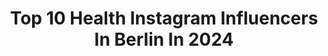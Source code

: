 ---
title: Top 10 Health Instagram Influencers In Berlin In 2024
description: >-
  Find top health Instagram influencers in Berlin in 2024. Most popular hashtags: #berlin #healthy #health #gesundheit.
platform: Instagram
hits: 180
text_top: Discover the most popular Instagram influencers on inBeat.
text_bottom: Our search engine aggregates 180 Instagram influencers like this in Berlin, Germany for you to work with.
profiles:
  - username: "glitterandfries"
    fullname: >-
      Anja | visual diary
    bio: >-
      Let’s ✨glow✨ together well-being | food | wellness and health Berlin based law student 💌 to glitterandfries@gmx.de
    location: "Germany"
    followers: 46054
    engagement: 337
    commentsToLikes: 0.014606
    id: clcuv3ue23krc0j08gjacowsp
    verified: false
    hashtags: "#selfcarereminder, #studieren, #mentalhealth, #reminder"
  - username: "leonard.freier"
    fullname: >-
      Leonard Freier
    bio: >-
      Bachelor 2016, Host @budgetbattle_official , @shoppingqueen.vox , 3rd Dance Dance Dance , Ambassador @kia_motors_deutschland , Entrepreneur & Investor
    location: "Germany"
    followers: 64232
    engagement: 107
    commentsToLikes: 0.067785
    id: ck14k2djcndvn0i19nc5xpmba
    verified: true
    hashtags: "#startup, #bodybuilding, #ma, #gemeinsamgegencorona"
  - username: "alexavonheyden"
    fullname: >-
      Alexa von Heyden
    bio: >-
      Journalistin | Bestseller-Autorin | Podcasterin | Real Talk | Gesundes Leben, Mental Health & Salat 📌 Berlin + BRB 🏡 @villapeng
    location: "Germany"
    followers: 34204
    engagement: 146
    commentsToLikes: 0.033724
    id: ckf5njuvmyj750j2340sp7u6g
    verified: true
    hashtags: "#universityofale, #diebestebettw, #eschenhofsputendorf, #reiteninbrandenburg"
  - username: "marisa_dittrich"
    fullname: >-
      🇩🇪 GERMANY | Allgäu
    bio: >-
      📍 Kempten, Bayern 💃🏻 Modelagency in: 🇩🇪🇦🇹🇮🇹🇪🇦 📩 Request per DM: only pay no tfp
    location: "Germany"
    followers: 9114
    engagement: 703
    commentsToLikes: 0.057601
    id: ck6u9ptv1yxup0j71hukdcnb7
    verified: false
    hashtags: "#bayern, #photography, #commercial, #sport"
  - username: "twovegayngirls"
    fullname: >-
      LAURA & FABI ⋒
    bio: >-
      ⋒ lesbian couple from germany / berlin ◊ lifestyle + veganism + mental health ❯ twovegayngirls@gmx.de
    location: "Germany"
    followers: 12615
    engagement: 447
    commentsToLikes: 0.068503
    id: ckf5l0fq6nw9f0j2370ndbxqz
    verified: false
    hashtags: "#lesbianlove, #gaygirlgang, #equalityforall, #wlwpride"
  - username: "nadine__gina"
    fullname: >-
      Nadine-Personaltrainer-Berlin
    bio: >-
      Lizenzierte Personaltrainerin/Ernährungscoach/ online Coaching. Mommy👪 Gründerin von @barremobility chronical EBV Fighter
    location: "Germany"
    followers: 26232
    engagement: 86
    commentsToLikes: 0.338334
    id: ck6tidssy0ize0j7102qxhbmi
    verified: false
    hashtags: "#onlinecoaching, #fitnesstrainerin, #womensupportingwomen, #coaching"
  - username: "recoveringlara"
    fullname: >-
      LARA COUTINHO| VEGAN🌱 |
    bio: >-
      📍 currently: Berlin 🌱vegan foodie 👩🏼‍🎓@omm.hdm student Impressum: @impressum_recoveringlara
    location: "Germany"
    followers: 58125
    engagement: 294
    commentsToLikes: 0.094252
    id: ck6u2t377trum0j7134dcemfe
    verified: false
    hashtags: "#berlin, #porridge, #chocolate, #veganuarydeutschland"
  - username: "fit_nurse_lina"
    fullname: >-
      Lina Weidenbach
    bio: >-
      27, nurse 💉 medicin 🎓 📍Mainz 🇩🇪 Kochbuchautorin 📖 low calorie recipes🍴| health infos 🩺 #teampumperlgsund 💚 #teamrocka 💕 Impressum ⤵️ fit-nurse-Lina.de
    location: "Germany"
    followers: 33347
    engagement: 227
    commentsToLikes: 0.086718
    id: ck8t6gtg4dkwb0j78tin6ph00
    verified: false
    hashtags: "#caloriecounting, #hclf, #kalorienarm, #einfacherezepte"
  - username: "joana_health"
    fullname: >-
      Joana Link
    bio: >-
      🥔 B E R L I N 💫 Mental Health, Food & Fitness 🌻 #balance Mail: joana_health@foryouagency.de
    location: "Germany"
    followers: 79421
    engagement: 327
    commentsToLikes: 0.017476
    id: clmizkry1ircb0j08yft5ktma
    verified: false
    hashtags: "#curacao, #balance, #berlin, #goldie"
  - username: "liz.kova"
    fullname: >-
      Elizaveta Kovalenko
    bio: >-
      Mom of 4 ❤️ Travel ✈️ Lifestyle🌸 Alternative medicine🌿 Construction🏗️ 📍Berlin
    location: "Germany"
    followers: 215080
    engagement: 309
    commentsToLikes: 0.022679
    id: ckap4bn7e6ma40i78gduz5xhq
    verified: false
    hashtags: "#reisen, #jungle, #alternativemedicine, #wildlife"
---